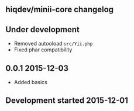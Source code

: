 hiqdev/minii-core changelog
---------------------------

## Under development

- Removed autooload `src/Yii.php`
- Fixed phar compatibility

## 0.0.1 2015-12-03

- Added basics

## Development started 2015-12-01

